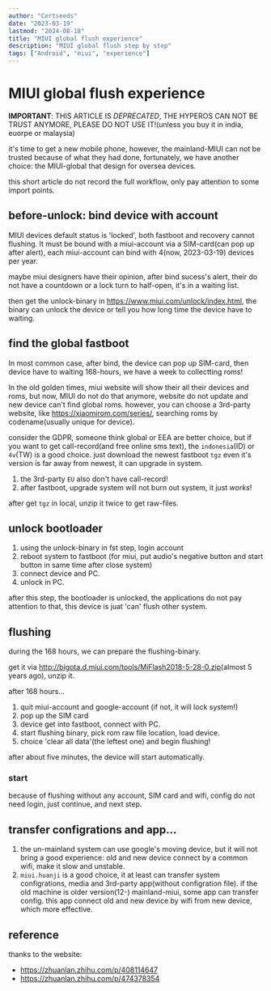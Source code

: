 ```yaml
---
author: "Certseeds"
date: "2023-03-19"
lastmod: "2024-08-18"
title: "MIUI global flush experience"
description: "MIUI global flush step by step"
tags: ["Android", "miui", "experience"]
---
```


# MIUI global flush experience

**IMPORTANT**: THIS ARTICLE IS *DEPRECATED*, THE HYPEROS CAN NOT BE TRUST ANYMORE, PLEASE DO NOT USE IT!(unless you buy it in india, euorpe or malaysia)

it's time to get a new mobile phone, however, the mainland-MIUI can not be trusted because of what they had done, fortunately, we have another choice: the MIUI-global that design for oversea devices.

this short article do not record the full workflow, only pay attention to some import points.

## before-unlock: bind device with account

MIUI devices default status is 'locked', both fastboot and recovery cannot flushing. It must be bound with a miui-account via a SIM-card(can pop up after alert), each miui-account can bind with 4(now, 2023-03-19) devices per year.

maybe miui designers have their opinion, after bind sucess's alert, their do not have a countdown or a lock turn to half-open, it's in a waiting list.

then get the unlock-binary in <https://www.miui.com/unlock/index.html>, the binary can unlock the device or tell you how long time the device have to waiting.

## find the global fastboot

In most common case, after bind, the device can pop up SIM-card, then device have to waiting 168-hours, we have a week to collectting roms!

In the old golden times, miui website will show their all their devices and roms, but now, MIUI do not do that anymore, website do not update and new device can't find global roms. however, you can choose a 3rd-party website, like <https://xiaomirom.com/series/>, searching roms by codename(usually unique for device).

consider the GDPR, someone think global or EEA are better choice, but if you want to get call-record(and free online sms text), the `indonesia`(ID) or `4v`(TW) is a good choice. just download the newest fastboot `tgz` even it's version is far away from newest, it can upgrade in system.

1. the 3rd-party `EU` also don't have call-record!
2. after fastboot, upgrade system will not burn out system, it just *works*!

after get `tgz` in local, unzip it twice to get raw-files.

## unlock bootloader

1. using the unlock-binary in fst step, login account
2. reboot system to fastboot (for miui, put audio's negative button and start button in same time after close system)
3. connect device and PC.
4. unlock in PC.

after this step, the bootloader is unlocked, the applications do not pay attention to that, this device is juat 'can' flush other system.

## flushing

during the 168 hours, we can prepare the flushing-binary.

get it via <http://bigota.d.miui.com/tools/MiFlash2018-5-28-0.zip>(almost 5 years ago), unzip it.

after 168 hours...

1. quit miui-account and google-account (if not, it will lock system!)
2. pop up the SIM card
3. device get into fastboot, connect with PC.
4. start flushing binary, pick rom raw file location, load device.
5. choice 'clear all data'(the leftest one) and begin flushing!

after about five minutes, the device will start automatically.

### start

because of flushing without any account, SIM card and wifi, config do not need login, just continue, and next step.

## transfer configrations and app...

1. the un-mainland system can use google's moving device, but it will not bring a good experience: old and new device connect by a common wifi, make it slow and unstable.
2. `miui.huanji` is a good choice, it at least can transfer system configrations, media and 3rd-party app(without configration file). if the old machine is older version(12-) mainland-miui, some app can transfer config. this app connect old and new device by wifi from new device, which more effective.

## reference

thanks to the website:

+ <https://zhuanlan.zhihu.com/p/408114647>
+ <https://zhuanlan.zhihu.com/p/474378354>
